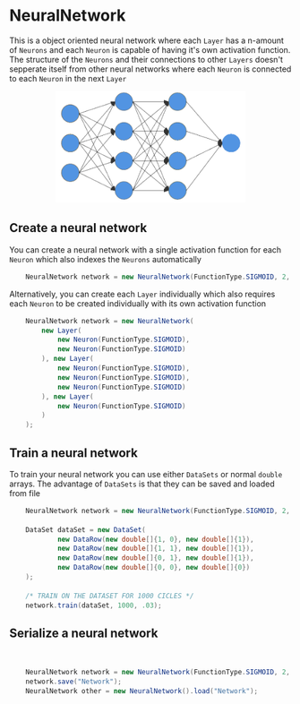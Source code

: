 # NeuralNetwork

This is a object oriented neural network where each `Layer` has a n-amount of `Neurons` and each `Neuron` is capable of having it's own activation function. The structure of the `Neurons` and their connections to other `Layers` doesn't sepperate itself from other neural networks where each `Neuron` is connected to each `Neuron` in the next `Layer`

<div
 align="center">
    <img
      height="200px"
      src="images/Network.png"
    />
</div>

## Create a neural network

You can create a neural network with a single activation function for each `Neuron` which also indexes the `Neurons` automatically

```java
    NeuralNetwork network = new NeuralNetwork(FunctionType.SIGMOID, 2, 3, 1);
```

Alternatively, you can create each `Layer` individually which also requires each `Neuron` to be created individually with its own activation function

```java
    NeuralNetwork network = new NeuralNetwork(
        new Layer(
            new Neuron(FunctionType.SIGMOID),
            new Neuron(FunctionType.SIGMOID)
        ), new Layer(
            new Neuron(FunctionType.SIGMOID),
            new Neuron(FunctionType.SIGMOID),
            new Neuron(FunctionType.SIGMOID)
        ), new Layer(
            new Neuron(FunctionType.SIGMOID)
        )
    );
```

## Train a neural network

To train your neural network you can use either `DataSets` or normal `double` arrays. The advantage of `DataSets` is that they can be saved and loaded from
file

```java
    NeuralNetwork network = new NeuralNetwork(FunctionType.SIGMOID, 2, 3, 1);

    DataSet dataSet = new DataSet(
            new DataRow(new double[]{1, 0}, new double[]{1}),
            new DataRow(new double[]{1, 1}, new double[]{1}),
            new DataRow(new double[]{0, 1}, new double[]{1}),
            new DataRow(new double[]{0, 0}, new double[]{0})
    );

    /* TRAIN ON THE DATASET FOR 1000 CICLES */
    network.train(dataSet, 1000, .03);
```

## Serialize a neural network

<br />

```java
    NeuralNetwork network = new NeuralNetwork(FunctionType.SIGMOID, 2, 3, 1);
    network.save("Network");
    NeuralNetwork other = new NeuralNetwork().load("Network");
```
